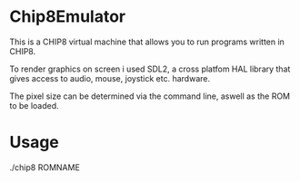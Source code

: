 # Chip8Emulator

This is a CHIP8 virtual machine that allows you to run programs written in CHIP8.


To render graphics on screen i used SDL2, a cross platfom HAL library that gives access to audio, mouse, joystick etc. hardware.


The pixel size can be determined via the command line, aswell as the ROM to be loaded.

# Usage

./chip8 ROMNAME
